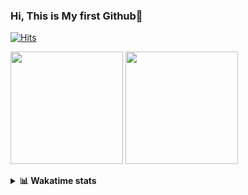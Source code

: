### Hi, This is My first Github👋
[![Hits](https://hits.seeyoufarm.com/api/count/incr/badge.svg?url=https%3A%2F%2Fgithub.com%2FJonghyun-Park1027&count_bg=%2379C83D&title_bg=%23555555&icon=&icon_color=%23E7E7E7&title=hits&edge_flat=false)](https://hits.seeyoufarm.com)
<br>

<!--[![Solved.ac Profile](http://mazassumnida.wtf/api/v2/generate_badge?boj=ppjjhh1027)](https://solved.ac/ppjjhh1027/)
-->
<p>
  <img height="180em" src="https://github-readme-stats-eight-rho-29.vercel.app/api?username=Jonghyun-Park1027&show_icons=true&include_all_commits=true&bg_color=30,e96443,904e95&title_color=fff&text_color=fff">
  <img height="180em" src="https://github-readme-stats-eight-rho-29.vercel.app/api/top-langs/?username=Jonghyun-Park1027&layout=compact&bg_color=30,e96443,904e95&title_color=fff&text_color=fff">


</p>
<details>
<summary><b>📊 Wakatime stats</b><br></summary>
<div>
<hr/>




<!--START_SECTION:waka-->
![Code Time](http://img.shields.io/badge/Code%20Time-452%20hrs%209%20mins-blue)

![Profile Views](http://img.shields.io/badge/Profile%20Views-35-blue)

**🐱 My GitHub Data** 

> 📦 37.3 kB Used in GitHub's Storage 
 > 
> 🏆 114 Contributions in the Year 2023
 > 
> 🚫 Not Opted to Hire
 > 
> 📜 6 Public Repositories 
 > 
> 🔑 3 Private Repositories 
 > 
**I'm an Early 🐤** 

```text
🌞 Morning                27 commits          ████░░░░░░░░░░░░░░░░░░░░░   16.98 % 
🌆 Daytime                92 commits          ██████████████░░░░░░░░░░░   57.86 % 
🌃 Evening                38 commits          ██████░░░░░░░░░░░░░░░░░░░   23.90 % 
🌙 Night                  2 commits           ░░░░░░░░░░░░░░░░░░░░░░░░░   01.26 % 
```
📅 **I'm Most Productive on Tuesday** 

```text
Monday                   10 commits          ██░░░░░░░░░░░░░░░░░░░░░░░   06.29 % 
Tuesday                  42 commits          ███████░░░░░░░░░░░░░░░░░░   26.42 % 
Wednesday                12 commits          ██░░░░░░░░░░░░░░░░░░░░░░░   07.55 % 
Thursday                 12 commits          ██░░░░░░░░░░░░░░░░░░░░░░░   07.55 % 
Friday                   39 commits          ██████░░░░░░░░░░░░░░░░░░░   24.53 % 
Saturday                 17 commits          ███░░░░░░░░░░░░░░░░░░░░░░   10.69 % 
Sunday                   27 commits          ████░░░░░░░░░░░░░░░░░░░░░   16.98 % 
```


📊 **This Week I Spent My Time On** 

```text
🕑︎ Time Zone: Asia/Seoul

💬 Programming Languages: 
Jupyter                  16 hrs 34 mins      ██████████████████████░░░   89.82 % 
YAML                     45 mins             █░░░░░░░░░░░░░░░░░░░░░░░░   04.15 % 
Python                   26 mins             █░░░░░░░░░░░░░░░░░░░░░░░░   02.44 % 
JSON                     16 mins             ░░░░░░░░░░░░░░░░░░░░░░░░░   01.47 % 
GitIgnore file           13 mins             ░░░░░░░░░░░░░░░░░░░░░░░░░   01.26 % 

🔥 Editors: 
PyCharm                  18 hrs 10 mins      █████████████████████████   98.49 % 
VS Code                  16 mins             ░░░░░░░░░░░░░░░░░░░░░░░░░   01.51 % 

🐱‍💻 Projects: 
container_dataset        5 hrs 50 mins       ████████░░░░░░░░░░░░░░░░░   31.65 % 
vision_study             4 hrs 32 mins       ██████░░░░░░░░░░░░░░░░░░░   24.64 % 
learn_torch              4 hrs 3 mins        █████░░░░░░░░░░░░░░░░░░░░   21.99 % 
yolov8n                  1 hr 55 mins        ███░░░░░░░░░░░░░░░░░░░░░░   10.44 % 
Codingtest               57 mins             █░░░░░░░░░░░░░░░░░░░░░░░░   05.16 % 

💻 Operating System: 
Windows                  18 hrs 26 mins      █████████████████████████   100.00 % 
```

**I Mostly Code in Jupyter Notebook** 

```text
Jupyter Notebook         5 repos             ████████████████░░░░░░░░░   62.50 % 
HTML                     2 repos             ██████░░░░░░░░░░░░░░░░░░░   25.00 % 
C++                      1 repo              ███░░░░░░░░░░░░░░░░░░░░░░   12.50 % 
```




 Last Updated on 27/07/2023 18:33:27 UTC
<!--END_SECTION:waka-->
</details>



